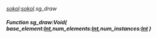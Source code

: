 _[sokol](../../modules/sokol/sokol-module.md):[sokol](../../modules/sokol/sokol-module.md).sg\_draw_
##### Function sg\_draw:Void( base_element:[Int](../../modules/wonkey/wonkey-types-int.md),num_elements:[Int](../../modules/wonkey/wonkey-types-int.md),num_instances:[Int](../../modules/wonkey/wonkey-types-int.md) )
